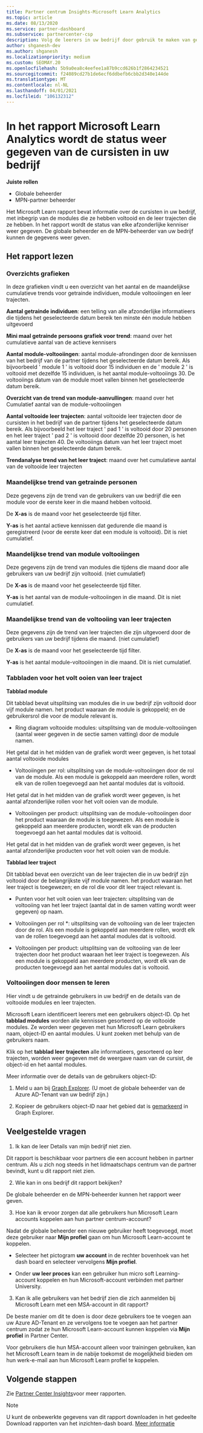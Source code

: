 ```yaml
---
title: Partner centrum Insights-Microsoft Learn Analytics
ms.topic: article
ms.date: 08/13/2020
ms.service: partner-dashboard
ms.subservice: partnercenter-csp
description: Volg de leerers in uw bedrijf door gebruik te maken van gegevens over afzonderlijke trainingen, voltooide modules, voltooide leer trajecten en meer.
author: shganesh-dev
ms.author: shganesh
ms.localizationpriority: medium
ms.custom: SEOMAY.20
ms.openlocfilehash: 5b9a0ea8c4eefee1a87b9ccd626b1f2864234521
ms.sourcegitcommit: f24089cd27b1de6ecf6ddbefb6cbb2d340e144de
ms.translationtype: MT
ms.contentlocale: nl-NL
ms.lasthandoff: 04/01/2021
ms.locfileid: "106132312"
---
```

# <a name="the-microsoft-learn-analytics-report-shows-the-status-of-learners-in-your-company"></a>In het rapport Microsoft Learn Analytics wordt de status weer gegeven van de cursisten in uw bedrijf

**Juiste rollen**

- Globale beheerder
- MPN-partner beheerder

Het Microsoft Learn rapport bevat informatie over de cursisten in uw bedrijf, met inbegrip van de modules die ze hebben voltooid en de leer trajecten die ze hebben. In het rapport wordt de status van elke afzonderlijke kenniser weer gegeven. De globale beheerder en de MPN-beheerder van uw bedrijf kunnen de gegevens weer geven.

## <a name="how-to-read-the-report"></a>Het rapport lezen

### <a name="summary-charts"></a>Overzichts grafieken

In deze grafieken vindt u een overzicht van het aantal en de maandelijkse cumulatieve trends voor getrainde individuen, module voltooiingen en leer trajecten.


**Aantal getrainde individuen**: een telling van alle afzonderlijke informatieers die tijdens het geselecteerde datum bereik ten minste één module hebben uitgevoerd 

**Mini maal getrainde persoons grafiek voor trend**: maand over het cumulatieve aantal van de actieve kennisers 

**Aantal module-voltooiingen**: aantal module-afrondingen door de kennissen van het bedrijf van de partner tijdens het geselecteerde datum bereik.
Als bijvoorbeeld ' module 1 ' is voltooid door 15 individuen en de ' module 2 ' is voltooid met dezelfde 15 individuen, is het aantal module-voltooiings 30. De voltooiings datum van de module moet vallen binnen het geselecteerde datum bereik.

**Overzicht van de trend van module-aanvullingen**: maand over het Cumulatief aantal van de module-voltooiingen 

**Aantal voltooide leer trajecten**: aantal voltooide leer trajecten door de cursisten in het bedrijf van de partner tijdens het geselecteerde datum bereik.
Als bijvoorbeeld het leer traject ' pad 1 ' is voltooid door 20 personen en het leer traject ' pad 2 ' is voltooid door dezelfde 20 personen, is het aantal leer trajecten 40. De voltooiings datum van het leer traject moet vallen binnen het geselecteerde datum bereik.

**Trendanalyse trend van het leer traject**: maand over het cumulatieve aantal van de voltooide leer trajecten 

### <a name="trained-individuals-monthly-trend"></a>Maandelijkse trend van getrainde personen

Deze gegevens zijn de trend van de gebruikers van uw bedrijf die een module voor de eerste keer in die maand hebben voltooid. 

De **X-as** is de maand voor het geselecteerde tijd filter. 

**Y-as** is het aantal actieve kennissen dat gedurende die maand is geregistreerd (voor de eerste keer dat een module is voltooid). Dit is niet cumulatief.

### <a name="module-completions-monthly-trend"></a>Maandelijkse trend van module voltooiingen

Deze gegevens zijn de trend van modules die tijdens die maand door alle gebruikers van uw bedrijf zijn voltooid. (niet cumulatief) 

De **X-as** is de maand voor het geselecteerde tijd filter. 

**Y-as** is het aantal van de module-voltooiingen in die maand. Dit is niet cumulatief.

### <a name="learning-path-completions-monthly-trend"></a>Maandelijkse trend van de voltooiing van leer trajecten

Deze gegevens zijn de trend van leer trajecten die zijn uitgevoerd door de gebruikers van uw bedrijf tijdens die maand. (niet cumulatief) 

De **X-as** is de maand voor het geselecteerde tijd filter. 

**Y-as** is het aantal module-voltooiingen in die maand. Dit is niet cumulatief.

### <a name="learning-path-completion-tabs"></a>Tabbladen voor het volt ooien van leer traject 

**Tabblad module**

Dit tabblad bevat uitsplitsing van modules die in uw bedrijf zijn voltooid door vijf module namen. het product waaraan de module is gekoppeld; en de gebruikersrol die voor de module relevant is.  

- Ring diagram voltooide modules: uitsplitsing van de module-voltooiingen (aantal weer gegeven in de sectie samen vatting) door de module namen.

Het getal dat in het midden van de grafiek wordt weer gegeven, is het totaal aantal voltooide modules

- Voltooiingen per rol: uitsplitsing van de module-voltooiingen door de rol van de module. Als een module is gekoppeld aan meerdere rollen, wordt elk van de rollen toegevoegd aan het aantal modules dat is voltooid.

Het getal dat in het midden van de grafiek wordt weer gegeven, is het aantal afzonderlijke rollen voor het volt ooien van de module. 

- Voltooiingen per product: uitsplitsing van de module-voltooiingen door het product waaraan de module is toegewezen. Als een module is gekoppeld aan meerdere producten, wordt elk van de producten toegevoegd aan het aantal modules dat is voltooid.    

Het getal dat in het midden van de grafiek wordt weer gegeven, is het aantal afzonderlijke producten voor het volt ooien van de module.  

**Tabblad leer traject**   

Dit tabblad bevat een overzicht van de leer trajecten die in uw bedrijf zijn voltooid door de belangrijkste vijf module namen. het product waaraan het leer traject is toegewezen; en de rol die voor dit leer traject relevant is.  

- Punten voor het volt ooien van leer trajecten: uitsplitsing van de voltooiing van het leer traject (aantal dat in de samen vatting wordt weer gegeven) op naam.

- Voltooiingen per rol *: uitsplitsing van de voltooiing van de leer trajecten door de rol. Als een module is gekoppeld aan meerdere rollen, wordt elk van de rollen toegevoegd aan het aantal modules dat is voltooid.

- Voltooiingen per product: uitsplitsing van de voltooiing van de leer trajecten door het product waaraan het leer traject is toegewezen. Als een module is gekoppeld aan meerdere producten, wordt elk van de producten toegevoegd aan het aantal modules dat is voltooid.

### <a name="completions-by-learning-individuals"></a>Voltooiingen door mensen te leren

Hier vindt u de getrainde gebruikers in uw bedrijf en de details van de voltooide modules en leer trajecten.

Microsoft Learn identificeert leerers met een gebruikers object-ID. Op het **tabblad modules** worden alle kennissen gesorteerd op de voltooide modules. Ze worden weer gegeven met hun Microsoft Learn gebruikers naam, object-ID en aantal modules. U kunt zoeken met behulp van de gebruikers naam. 

Klik op het **tabblad leer trajecten** alle informatieers, gesorteerd op leer trajecten, worden weer gegeven met de weergave naam van de cursist, de object-id en het aantal modules.

Meer informatie over de details van de gebruikers object-ID: 

1. Meld u aan bij [Graph Explorer](https://developer.microsoft.com/graph/graph-explorer ). (U moet de globale beheerder van de Azure AD-Tenant van uw bedrijf zijn.)

2. Kopieer de gebruikers object-ID naar het gebied dat is [gemarkeerd](https://graph.microsoft.com/v1.0/users/a9633ad7-c8dc-4587-b119-0bc286b0711f) in Graph Explorer. 

## <a name="faq"></a>Veelgestelde vragen

1. Ik kan de leer Details van mijn bedrijf niet zien.

Dit rapport is beschikbaar voor partners die een account hebben in partner centrum. Als u zich nog steeds in het lidmaatschaps centrum van de partner bevindt, kunt u dit rapport niet zien.

2.  Wie kan in ons bedrijf dit rapport bekijken? 

De globale beheerder en de MPN-beheerder kunnen het rapport weer geven.

3. Hoe kan ik ervoor zorgen dat alle gebruikers hun Microsoft Learn accounts koppelen aan hun partner centrum-account?

Nadat de globale beheerder een nieuwe gebruiker heeft toegevoegd, moet deze gebruiker naar **Mijn profiel** gaan om hun Microsoft Learn-account te koppelen.

- Selecteer het pictogram **uw account** in de rechter bovenhoek van het dash board en selecteer vervolgens **Mijn profiel**. 

-  Onder **uw leer proces** kan een gebruiker hun micro soft Learning-account koppelen en hun Microsoft-account verbinden met partner University.

3. Kan ik alle gebruikers van het bedrijf zien die zich aanmelden bij Microsoft Learn met een MSA-account in dit rapport?

De beste manier om dit te doen is door deze gebruikers toe te voegen aan uw Azure AD-Tenant en ze vervolgens toe te voegen aan het partner centrum zodat ze hun Microsoft Learn-account kunnen koppelen via **Mijn profiel** in Partner Center. 

Voor gebruikers die hun MSA-account alleen voor trainingen gebruiken, kan het Microsoft Learn team in de nabije toekomst de mogelijkheid bieden om hun werk-e-mail aan hun Microsoft Learn profiel te koppelen. 

## <a name="next-steps"></a>Volgende stappen

Zie [Partner Center Insights](partner-center-insights.md)voor meer rapporten.

>[!NOTE] 
> U kunt de onbewerkte gegevens van dit rapport downloaden in het gedeelte Download rapporten van het inzichten-dash board. [Meer informatie](pci-download-reports.md) 